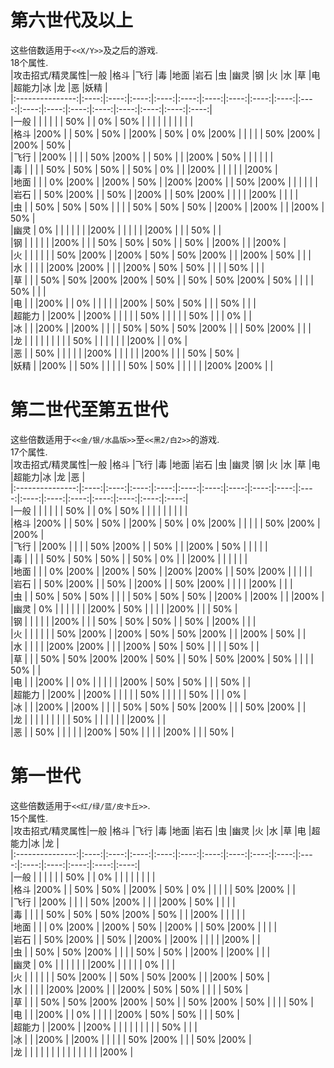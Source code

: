 # 第六世代及以上
这些倍数适用于`<<X/Y>>`及之后的游戏.  
18个属性.  
|攻击招式/精灵属性|一般  |格斗  |飞行  |毒    |地面  |岩石  |虫    |幽灵  |钢    |火    |水    |草    |电    |超能力|冰    |龙    |恶    |妖精  |  
|:---------------:|:----:|:----:|:----:|:----:|:----:|:----:|:----:|:----:|:----:|:----:|:----:|:----:|:----:|:----:|:----:|:----:|:----:|:----:|  
|一般             |      |      |      |      |      | 50%  |      |  0%  | 50%  |      |      |      |      |      |      |      |      |      |  
|格斗             |200%  |      | 50%  | 50%  |      |200%  | 50%  |  0%  |200%  |      |      |      |      | 50%  |200%  |      |200%  | 50%  |  
|飞行             |      |200%  |      |      |      | 50%  |200%  |      | 50%  |      |      |200%  | 50%  |      |      |      |      |      |  
|毒               |      |      |      | 50%  | 50%  | 50%  |      | 50%  |  0%  |      |      |200%  |      |      |      |      |      |200%  |  
|地面             |      |      |  0%  |200%  |      |200%  | 50%  |      |200%  |200%  |      | 50%  |200%  |      |      |      |      |      |  
|岩石             |      | 50%  |200%  |      | 50%  |      |200%  |      | 50%  |200%  |      |      |      |      |200%  |      |      |      |  
|虫               |      | 50%  | 50%  | 50%  |      |      |      | 50%  | 50%  | 50%  |      |200%  |      |200%  |      |      |200%  | 50%  |  
|幽灵             |  0%  |      |      |      |      |      |      |200%  |      |      |      |      |      |200%  |      |      | 50%  |      |  
|钢               |      |      |      |      |      |200%  |      |      | 50%  | 50%  | 50%  |      | 50%  |      |200%  |      |      |200%  |  
|火               |      |      |      |      |      | 50%  |200%  |      |200%  | 50%  | 50%  |200%  |      |      |200%  | 50%  |      |      |  
|水               |      |      |      |      |200%  |200%  |      |      |      |200%  | 50%  | 50%  |      |      |      | 50%  |      |      |  
|草               |      |      | 50%  | 50%  |200%  |200%  | 50%  |      | 50%  | 50%  |200%  | 50%  |      |      |      | 50%  |      |      |  
|电               |      |      |200%  |      |  0%  |      |      |      |      |      |200%  | 50%  | 50%  |      |      | 50%  |      |      |  
|超能力           |      |200%  |      |200%  |      |      |      |      | 50%  |      |      |      |      | 50%  |      |      |  0%  |      |  
|冰               |      |      |200%  |      |200%  |      |      |      | 50%  | 50%  | 50%  |200%  |      |      | 50%  |200%  |      |      |  
|龙               |      |      |      |      |      |      |      |      | 50%  |      |      |      |      |      |      |200%  |      |  0%  |  
|恶               |      | 50%  |      |      |      |      |      |200%  |      |      |      |      |      |200%  |      |      | 50%  | 50%  |  
|妖精             |      |200%  |      | 50%  |      |      |      |      | 50%  | 50%  |      |      |      |      |      |200%  |200%  |      |  
# 第二世代至第五世代
这些倍数适用于`<<金/银/水晶版>>`至`<<黑2/白2>>`的游戏.  
17个属性.  
|攻击招式/精灵属性|一般  |格斗  |飞行  |毒    |地面  |岩石  |虫    |幽灵  |钢    |火    |水    |草    |电    |超能力|冰    |龙    |恶    |  
|:---------------:|:----:|:----:|:----:|:----:|:----:|:----:|:----:|:----:|:----:|:----:|:----:|:----:|:----:|:----:|:----:|:----:|:----:|  
|一般             |      |      |      |      |      | 50%  |      |  0%  | 50%  |      |      |      |      |      |      |      |      |  
|格斗             |200%  |      | 50%  | 50%  |      |200%  | 50%  |  0%  |200%  |      |      |      |      | 50%  |200%  |      |200%  |  
|飞行             |      |200%  |      |      |      | 50%  |200%  |      | 50%  |      |      |200%  | 50%  |      |      |      |      |  
|毒               |      |      |      | 50%  | 50%  | 50%  |      | 50%  |  0%  |      |      |200%  |      |      |      |      |      |  
|地面             |      |      |  0%  |200%  |      |200%  | 50%  |      |200%  |200%  |      | 50%  |200%  |      |      |      |      |  
|岩石             |      | 50%  |200%  |      | 50%  |      |200%  |      | 50%  |200%  |      |      |      |      |200%  |      |      |  
|虫               |      | 50%  | 50%  | 50%  |      |      |      | 50%  | 50%  | 50%  |      |200%  |      |200%  |      |      |200%  |  
|幽灵             |  0%  |      |      |      |      |      |      |200%  | 50%  |      |      |      |      |200%  |      |      | 50%  |  
|钢               |      |      |      |      |      |200%  |      |      | 50%  | 50%  | 50%  |      | 50%  |      |200%  |      |      |  
|火               |      |      |      |      |      | 50%  |200%  |      |200%  | 50%  | 50%  |200%  |      |      |200%  | 50%  |      |  
|水               |      |      |      |      |200%  |200%  |      |      |      |200%  | 50%  | 50%  |      |      |      | 50%  |      |  
|草               |      |      | 50%  | 50%  |200%  |200%  | 50%  |      | 50%  | 50%  |200%  | 50%  |      |      |      | 50%  |      |  
|电               |      |      |200%  |      |  0%  |      |      |      |      |      |200%  | 50%  | 50%  |      |      | 50%  |      |  
|超能力           |      |200%  |      |200%  |      |      |      |      | 50%  |      |      |      |      | 50%  |      |      |  0%  |  
|冰               |      |      |200%  |      |200%  |      |      |      | 50%  | 50%  | 50%  |200%  |      |      | 50%  |200%  |      |  
|龙               |      |      |      |      |      |      |      |      | 50%  |      |      |      |      |      |      |200%  |      |  
|恶               |      | 50%  |      |      |      |      |      |200%  | 50%  |      |      |      |      |200%  |      |      | 50%  |  
# 第一世代
这些倍数适用于`<<红/绿/蓝/皮卡丘>>`.  
15个属性.  
|攻击招式/精灵属性|一般  |格斗  |飞行  |毒    |地面  |岩石  |虫    |幽灵  |火    |水    |草    |电    |超能力|冰    |龙    |  
|:---------------:|:----:|:----:|:----:|:----:|:----:|:----:|:----:|:----:|:----:|:----:|:----:|:----:|:----:|:----:|:----:|  
|一般             |      |      |      |      |      | 50%  |      |  0%  |      |      |      |      |      |      |      |  
|格斗             |200%  |      | 50%  | 50%  |      |200%  | 50%  |  0%  |      |      |      |      | 50%  |200%  |      |  
|飞行             |      |200%  |      |      |      | 50%  |200%  |      |      |      |200%  | 50%  |      |      |      |  
|毒               |      |      |      | 50%  | 50%  | 50%  |200%  | 50%  |      |      |200%  |      |      |      |      |  
|地面             |      |      |  0%  |200%  |      |200%  | 50%  |      |200%  |      | 50%  |200%  |      |      |      |  
|岩石             |      | 50%  |200%  |      | 50%  |      |200%  |      |200%  |      |      |      |      |200%  |      |  
|虫               |      | 50%  | 50%  |200%  |      |      |      | 50%  | 50%  |      |200%  |      |200%  |      |      |  
|幽灵             |  0%  |      |      |      |      |      |      |200%  |      |      |      |      |  0%  |      |      |  
|火               |      |      |      |      |      | 50%  |200%  |      | 50%  | 50%  |200%  |      |      |200%  | 50%  |  
|水               |      |      |      |      |200%  |200%  |      |      |200%  | 50%  | 50%  |      |      |      | 50%  |  
|草               |      |      | 50%  | 50%  |200%  |200%  | 50%  |      | 50%  |200%  | 50%  |      |      |      | 50%  |  
|电               |      |      |200%  |      |  0%  |      |      |      |      |200%  | 50%  | 50%  |      |      | 50%  |  
|超能力           |      |200%  |      |200%  |      |      |      |      |      |      |      |      | 50%  |      |      |  
|冰               |      |      |200%  |      |200%  |      |      |      |      | 50%  |200%  |      |      | 50%  |200%  |  
|龙               |      |      |      |      |      |      |      |      |      |      |      |      |      |      |200%  |  
